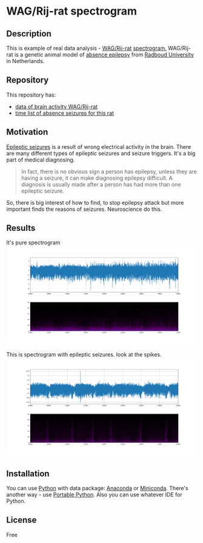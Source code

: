 # WAG/Rij-rat spectrogram

## Description

This is example of real data analysis - [WAG/Rij-rat](https://nl.wikipedia.org/wiki/WAG/Rij-rat) [spectrogram.](https://en.wikipedia.org/wiki/Spectrogram)
WAG/Rij-rat is a genetic animal model of [absence epilepsy](https://en.wikipedia.org/wiki/Absence_seizure) from [Radboud University](https://www.researchgate.net/institution/Radboud_University/department/Donders_Institute_for_Brain_Cognition_and_Behaviour) in Netherlands. 

## Repository

This repository has:

- [data of brain activity WAG/Rij-rat](https://yadi.sk/d/REVgBJ_N3R7jjZ)
- [time list of absence seizures for this rat](https://github.com/rcv911/rat-spectrogram/tree/master/data)

## Motivation

[Epileptic seizures](https://en.wikipedia.org/wiki/Epileptic_seizure) is a result of wrong electrical activity in the brain. There are many different types of epileptic seizures and seizure triggers.
It's a big part of medical diagnosing.

>In fact, there is no obvious sign a person has epilepsy, unless they are having a seizure, it can make diagnosing epilepsy difficult. A diagnosis is usually made after a person has had more than one epileptic seizure.

So, there is big interest of how to find, to stop epilepsy attack but more important finds the reasons of seizures. 
Neuroscience do this.

## Results

It's pure spectrogram
![](images/spectrogram2.png)

This is spectrogram with epileptic seizures. look at the spikes.
![](images/spectrogram.png)


## Installation

You can use [Python](https://www.python.org/) with data package: [Anaconda](https://www.anaconda.com/) or [Miniconda](https://conda.io/miniconda).
There's another way - use [Portable Python](http://portablepython.com/). Also you can use whatever IDE for Python.

## License

Free